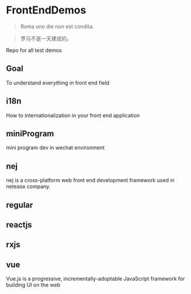 # FrontEndDemos

> Roma uno die non est condita.

> 罗马不是一天建成的。

Repo for all test demos

## Goal

To understand everything in front end field

## i18n

How to internationalization in your front end application

## miniProgram

mini program dev in wechat environment

## nej

nej is a cross-platform web front end development framework
used in netease company.

## regular

## reactjs

## rxjs

## vue

Vue.js is a progressive, incrementally-adoptable JavaScript framework for building UI on the web
